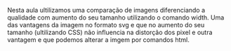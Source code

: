 Nesta aula ultilizamos uma comparação de imagens diferenciando a qualidade com aumento do seu tamanho utilizando o comando width.
Uma das vantagens da imagem no formato svg e que no aumento do seu tamanho (ultilizando CSS) não influencia na distorção dos pixel e outra vantagem e que podemos alterar a imgem por comandos html.
